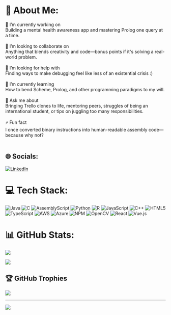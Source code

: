 # 💫 About Me:
🔭 I’m currently working on<br>Building a mental health awareness app and mastering Prolog one query at a time.<br><br>👯 I’m looking to collaborate on<br>Anything that blends creativity and code—bonus points if it's solving a real-world problem.<br><br>🤝 I’m looking for help with<br>Finding ways to make debugging feel like less of an existential crisis :)<br><br>🌱 I’m currently learning<br>How to bend Scheme, Prolog, and other programming paradigms to my will.<br><br>💬 Ask me about<br>Bringing Trello clones to life, mentoring peers, struggles of being an international student, or tips on juggling too many responsibilities.<br><br>⚡ Fun fact<br>I once converted binary instructions into human-readable assembly code—because why not?<br><br>


## 🌐 Socials:
[![LinkedIn](https://img.shields.io/badge/LinkedIn-%230077B5.svg?logo=linkedin&logoColor=white)](https://linkedin.com/in/simran--arora) 

# 💻 Tech Stack:
![Java](https://img.shields.io/badge/java-%23ED8B00.svg?style=for-the-badge&logo=openjdk&logoColor=white) ![C](https://img.shields.io/badge/c-%2300599C.svg?style=for-the-badge&logo=c&logoColor=white) ![AssemblyScript](https://img.shields.io/badge/assembly%20script-%23000000.svg?style=for-the-badge&logo=assemblyscript&logoColor=white) ![Python](https://img.shields.io/badge/python-3670A0?style=for-the-badge&logo=python&logoColor=ffdd54) ![R](https://img.shields.io/badge/r-%23276DC3.svg?style=for-the-badge&logo=r&logoColor=white) ![JavaScript](https://img.shields.io/badge/javascript-%23323330.svg?style=for-the-badge&logo=javascript&logoColor=%23F7DF1E) ![C++](https://img.shields.io/badge/c++-%2300599C.svg?style=for-the-badge&logo=c%2B%2B&logoColor=white) ![HTML5](https://img.shields.io/badge/html5-%23E34F26.svg?style=for-the-badge&logo=html5&logoColor=white) ![TypeScript](https://img.shields.io/badge/typescript-%23007ACC.svg?style=for-the-badge&logo=typescript&logoColor=white) ![AWS](https://img.shields.io/badge/AWS-%23FF9900.svg?style=for-the-badge&logo=amazon-aws&logoColor=white) ![Azure](https://img.shields.io/badge/azure-%230072C6.svg?style=for-the-badge&logo=microsoftazure&logoColor=white) ![NPM](https://img.shields.io/badge/NPM-%23CB3837.svg?style=for-the-badge&logo=npm&logoColor=white) ![OpenCV](https://img.shields.io/badge/opencv-%23white.svg?style=for-the-badge&logo=opencv&logoColor=white) ![React](https://img.shields.io/badge/react-%2320232a.svg?style=for-the-badge&logo=react&logoColor=%2361DAFB) ![Vue.js](https://img.shields.io/badge/vue.js-%2335495e.svg?style=for-the-badge&logo=vuedotjs&logoColor=%234FC08D)
# 📊 GitHub Stats:
![](https://github-readme-stats.vercel.app/api?username=auroraaasim&theme=dark&hide_border=true&include_all_commits=false&count_private=true)<br/>

![](https://github-readme-stats.vercel.app/api/top-langs/?username=auroraaasim&theme=dark&hide_border=true&include_all_commits=false&count_private=true&layout=compact)

## 🏆 GitHub Trophies
![](https://github-profile-trophy.vercel.app/?username=auroraaasim&theme=radical&no-frame=false&no-bg=true&margin-w=4)

---
[![](https://visitcount.itsvg.in/api?id=auroraaasim&icon=0&color=0)](https://visitcount.itsvg.in)

<!-- Proudly created with GPRM ( https://gprm.itsvg.in ) -->
